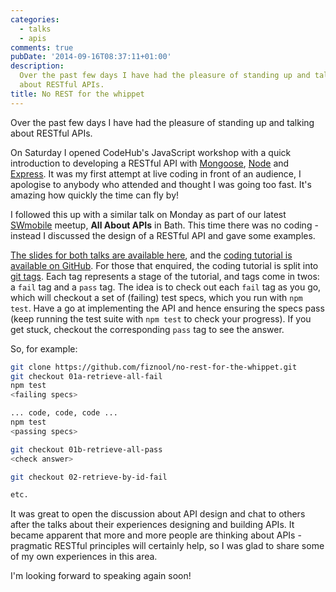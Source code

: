 ```yaml
---
categories:
  - talks
  - apis
comments: true
pubDate: '2014-09-16T08:37:11+01:00'
description:
  Over the past few days I have had the pleasure of standing up and talking
  about RESTful APIs.
title: No REST for the whippet
---
```


Over the past few days I have had the pleasure of standing up and talking about RESTful APIs.

On Saturday I opened CodeHub's JavaScript workshop with a quick introduction to developing a RESTful API with [Mongoose](http://mongoosejs.com/), [Node](http://nodejs.org/) and [Express](http://expressjs.com/). It was my first attempt at live coding in front of an audience, I apologise to anybody who attended and thought I was going too fast. It's amazing how quickly the time can fly by!

I followed this up with a similar talk on Monday as part of our latest [SWmobile](http://www.meetup.com/swmobile/) meetup, **All About APIs** in Bath. This time there was no coding - instead I discussed the design of a RESTful API and gave some examples.

[The slides for both talks are available here](http://slides.com/fiznool/no-rest-for-the-whippet), and the [coding tutorial is available on GitHub](https://github.com/fiznool/no-rest-for-the-whippet). For those that enquired, the coding tutorial is split into [git tags](http://git-scm.com/book/en/Git-Basics-Tagging). Each tag represents a stage of the tutorial, and tags come in twos: a `fail` tag and a `pass` tag. The idea is to check out each `fail` tag as you go, which will checkout a set of (failing) test specs, which you run with `npm test`. Have a go at implementing the API and hence ensuring the specs pass (keep running the test suite with `npm test` to check your progress). If you get stuck, checkout the corresponding `pass` tag to see the answer.

So, for example:

```bash
git clone https://github.com/fiznool/no-rest-for-the-whippet.git
git checkout 01a-retrieve-all-fail
npm test
<failing specs>

... code, code, code ...
npm test
<passing specs>

git checkout 01b-retrieve-all-pass
<check answer>

git checkout 02-retrieve-by-id-fail

etc.
```

It was great to open the discussion about API design and chat to others after the talks about their experiences designing and building APIs. It became apparent that more and more people are thinking about APIs - pragmatic RESTful principles will certainly help, so I was glad to share some of my own experiences in this area.

I'm looking forward to speaking again soon!
